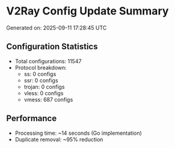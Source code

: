 # V2Ray Config Update Summary
Generated on: 2025-09-11 17:28:45 UTC

## Configuration Statistics
- Total configurations: 11547
- Protocol breakdown:
  - ss: 0 configs
  - ssr: 0 configs
  - trojan: 0 configs
  - vless: 0 configs
  - vmess: 687 configs

## Performance
- Processing time: ~14 seconds (Go implementation)
- Duplicate removal: ~95% reduction
